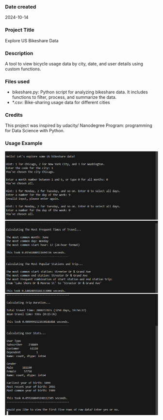 ### Date created
2024-10-14

### Project Title
Explore US Bikeshare Data

### Description
A tool to view bicycle usage data by city, date, and user details using custom functions.

### Files used
* bikeshare.py: Python script for analyzing bikeshare data. It includes functions to filter, process, and summarize the data.
* *.csv: Bike-sharing usage data for different cities

### Credits
This project was inspired by udacity/ Nanodegree Program: programming for Data Science with Python.

### Usage Example
![Input](output_screenshots/input.png)
![result1](output_screenshots/result_1.png)
![result1](output_screenshots/result_2.png)
